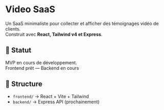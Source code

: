 # Video SaaS

Un SaaS minimaliste pour collecter et afficher des témoignages vidéo de clients.  
Construit avec **React, Tailwind v4 et Express**.

## 🚧 Statut

MVP en cours de développement.  
Frontend prêt — Backend en cours

## 📂 Structure

- `frontend/` → React + Vite + Tailwind
- `backend/` → Express API (prochainement)
